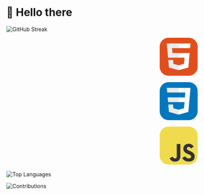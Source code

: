 <h1>🤟 Hello there</h1>

![GitHub Streak](https://streak-stats.demolab.com/?user=SayHelloLexa) 

<span align="right">
  <p>
    <img src="https://github.com/tandpfun/skill-icons/blob/main/icons/HTML.svg" alt="HTML" width="100px">
  </p>
  <p>
    <img src="https://github.com/tandpfun/skill-icons/blob/main/icons/CSS.svg" alt="CSS" width="100px">
  </p>
  <p>
    <img src="https://github.com/tandpfun/skill-icons/blob/main/icons/JavaScript.svg" alt="JS" width="100px">
  </p>
</span>

![Top Languages](https://github-readme-stats-gamma-woad-31.vercel.app/api/top-langs/?username=SayHelloLexa&layout=compact)

![Contributions](https://ssr-contributions-svg.vercel.app/_/SayHelloLexa?chart=3dbar&gap=0.6&scale=2&gradient=true&flatten=1&animation=wave&animation_duration=3&animation_delay=0.03&animation_amplitude=24&animation_frequency=0.1&animation_wave_center=19_3&format=svg&weeks=40)
